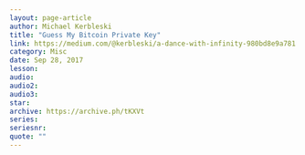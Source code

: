 ```yaml
---
layout: page-article
author: Michael Kerbleski
title: "Guess My Bitcoin Private Key"
link: https://medium.com/@kerbleski/a-dance-with-infinity-980bd8e9a781
category: Misc
date: Sep 28, 2017
lesson: 
audio: 
audio2: 
audio3: 
star: 
archive: https://archive.ph/tKXVt
series: 
seriesnr: 
quote: ""
---
```

